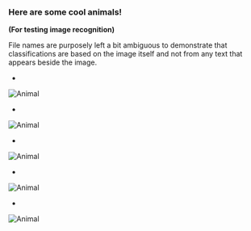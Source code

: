 ### Here are some cool animals!

**(For testing image recognition)**

File names are purposely left a bit ambiguous to demonstrate that classifications are based on the image itself and not from any text that appears beside the image.

*

![](https://raw.githubusercontent.com/mdmintz/TensorPy/master/sample_images/bird_animal.jpg?token=AGeV46yEABMiD7lcKC1CCiEDp8fY8uZMks5YDvQYwA%3D%3D "Animal")

*

![](https://raw.githubusercontent.com/mdmintz/TensorPy/master/sample_images/cat_animal.jpg?token=AGeV45nin2S7ua3HOxMmJoIaAuThKud3ks5YDvSMwA%3D%3D "Animal")

*

![](https://raw.githubusercontent.com/mdmintz/TensorPy/master/sample_images/happy_animal.jpg?token=AGeV44LwsfsDf4Ncjr8NfyvvOdY38T6Iks5YDvS9wA%3D%3D "Animal")

*

![](https://raw.githubusercontent.com/mdmintz/TensorPy/master/sample_images/reptile_animal.jpg?token=AGeV4-9PMvT552wx3y44MXBQ7a9nokmoks5YDvTiwA%3D%3D "Animal")

*

![](https://raw.githubusercontent.com/mdmintz/TensorPy/master/sample_images/water_animal.jpg?token=AGeV41JeFFM5vKulH0UYEfJWTGmIQ18lks5YDvU1wA%3D%3D "Animal")